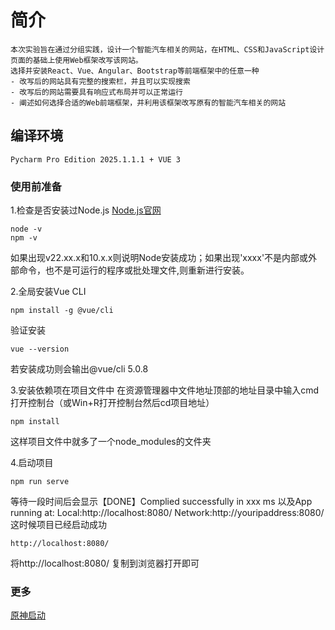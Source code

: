 # 简介
```
本次实验旨在通过分组实践，设计一个智能汽车相关的网站，在HTML、CSS和JavaScript设计页面的基础上使用Web框架改写该网站。
选择并安装React、Vue、Angular、Bootstrap等前端框架中的任意一种 
- 改写后的网站具有完整的搜索栏，并且可以实现搜索
- 改写后的网站需要具有响应式布局并可以正常运行
- 阐述如何选择合适的Web前端框架，并利用该框架改写原有的智能汽车相关的网站
```

## 编译环境
```
Pycharm Pro Edition 2025.1.1.1 + VUE 3
```

### 使用前准备
1.检查是否安装过Node.js
[Node.js官网](https://nodejs.org/zh-cn)
```
node -v
npm -v
```
如果出现v22.xx.x和10.x.x则说明Node安装成功；如果出现'xxxx'不是内部或外部命令，也不是可运行的程序或批处理文件,则重新进行安装。

2.全局安装Vue CLI
```
npm install -g @vue/cli
```
验证安装
```
vue --version
```
若安装成功则会输出@vue/cli 5.0.8

3.安装依赖项在项目文件中
在资源管理器中文件地址顶部的地址目录中输入cmd打开控制台（或Win+R打开控制台然后cd项目地址）
```
npm install
```
这样项目文件中就多了一个node_modules的文件夹

4.启动项目
```
npm run serve
```
等待一段时间后会显示【DONE】Complied successfully in xxx ms
以及App running at:
Local:http://localhost:8080/
Network:http://youripaddress:8080/
这时候项目已经启动成功
```
http://localhost:8080/
```
将http://localhost:8080/
复制到浏览器打开即可


### 更多
[原神启动](https://autopatchcn.yuanshen.com/client_app/download/launcher/20250508182406_qVf7ZaTdA9uIdSJ7/mihoyo/yuanshen_setup_202504252217.exe)
